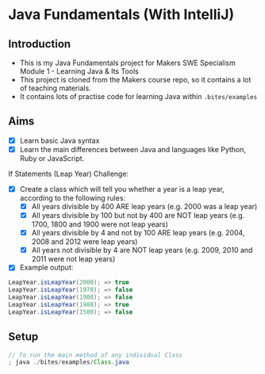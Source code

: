 # Java Fundamentals (With IntelliJ)

## Introduction

- This is my Java Fundamentals project for Makers SWE Specialism Module 1 - Learning Java & Its Tools
- This project is cloned from the Makers course repo, so it contains a lot of teaching materials.
- It contains lots of practise code for learning Java within `.bites/examples`

## Aims

- [x] Learn basic Java syntax
- [x] Learn the main differences between Java and languages like Python, Ruby or JavaScript.

If Statements (Leap Year) Challenge:
- [x] Create a class which will tell you whether a year is a leap year, according to the following rules:
    - [x] All years divisible by 400 ARE leap years (e.g. 2000 was a leap year)
    - [x] All years divisible by 100 but not by 400 are NOT leap years (e.g. 1700, 1800 and 1900 were not leap years)
    - [x] All years divisible by 4 and not by 100 ARE leap years (e.g. 2004, 2008 and 2012 were leap years)
    - [x] All years not divisible by 4 are NOT leap years (e.g. 2009, 2010 and 2011 were not leap years)
- [x] Example output:
```java
LeapYear.isLeapYear(2000); => true
LeapYear.isLeapYear(1970); => false
LeapYear.isLeapYear(1900); => false
LeapYear.isLeapYear(1988); => true
LeapYear.isLeapYear(1500); => false
```


## Setup
```java
// To run the main method of any individual Class
; java ./bites/examples/Class.java 
```
